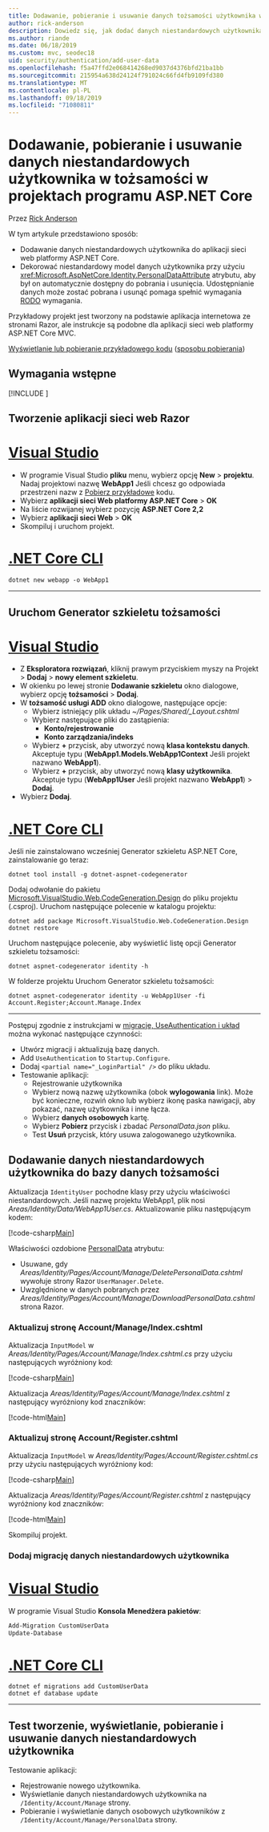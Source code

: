 ```yaml
---
title: Dodawanie, pobieranie i usuwanie danych tożsamości użytkownika w projekcie platformy ASP.NET Core
author: rick-anderson
description: Dowiedz się, jak dodać danych niestandardowych użytkownika w tożsamości w projektach programu ASP.NET Core. Usuń dane na RODO.
ms.author: riande
ms.date: 06/18/2019
ms.custom: mvc, seodec18
uid: security/authentication/add-user-data
ms.openlocfilehash: f5a47ffd2e068414268ed9037d4376bfd21ba1bb
ms.sourcegitcommit: 215954a638d24124f791024c66fd4fb9109fd380
ms.translationtype: MT
ms.contentlocale: pl-PL
ms.lasthandoff: 09/18/2019
ms.locfileid: "71080811"
---
```

# <a name="add-download-and-delete-custom-user-data-to-identity-in-an-aspnet-core-project"></a>Dodawanie, pobieranie i usuwanie danych niestandardowych użytkownika w tożsamości w projektach programu ASP.NET Core

Przez [Rick Anderson](https://twitter.com/RickAndMSFT)

W tym artykule przedstawiono sposób:

* Dodawanie danych niestandardowych użytkownika do aplikacji sieci web platformy ASP.NET Core.
* Dekorować niestandardowy model danych użytkownika przy użyciu <xref:Microsoft.AspNetCore.Identity.PersonalDataAttribute> atrybutu, aby był on automatycznie dostępny do pobrania i usunięcia. Udostępnianie danych może zostać pobrana i usunąć pomaga spełnić wymagania [RODO](xref:security/gdpr) wymagania.

Przykładowy projekt jest tworzony na podstawie aplikacja internetowa ze stronami Razor, ale instrukcje są podobne dla aplikacji sieci web platformy ASP.NET Core MVC.

[Wyświetlanie lub pobieranie przykładowego kodu](https://github.com/aspnet/AspNetCore.Docs/tree/master/aspnetcore/security/authentication/add-user-data) ([sposobu pobierania](xref:index#how-to-download-a-sample))

## <a name="prerequisites"></a>Wymagania wstępne

[!INCLUDE [](~/includes/2.2-SDK.md)]

## <a name="create-a-razor-web-app"></a>Tworzenie aplikacji sieci web Razor

# <a name="visual-studiotabvisual-studio"></a>[Visual Studio](#tab/visual-studio)

* W programie Visual Studio **pliku** menu, wybierz opcję **New** > **projektu**. Nadaj projektowi nazwę **WebApp1** Jeśli chcesz go odpowiada przestrzeni nazw z [Pobierz przykładowe](https://github.com/aspnet/AspNetCore.Docs/tree/live/aspnetcore/security/authentication/add-user-data) kodu.
* Wybierz **aplikacji sieci Web platformy ASP.NET Core** > **OK**
* Na liście rozwijanej wybierz pozycję **ASP.NET Core 2,2**
* Wybierz **aplikacji sieci Web**  > **OK**
* Skompiluj i uruchom projekt.

# <a name="net-core-clitabnetcore-cli"></a>[.NET Core CLI](#tab/netcore-cli)

```dotnetcli
dotnet new webapp -o WebApp1
```

---

## <a name="run-the-identity-scaffolder"></a>Uruchom Generator szkieletu tożsamości

# <a name="visual-studiotabvisual-studio"></a>[Visual Studio](#tab/visual-studio)

* Z **Eksploratora rozwiązań**, kliknij prawym przyciskiem myszy na Projekt > **Dodaj** > **nowy element szkieletu**.
* W okienku po lewej stronie **Dodawanie szkieletu** okno dialogowe, wybierz opcję **tożsamości** > **Dodaj**.
* W **tożsamość usługi ADD** okno dialogowe, następujące opcje:
  * Wybierz istniejący plik układu *~/Pages/Shared/_Layout.cshtml*
  * Wybierz następujące pliki do zastąpienia:
    * **Konto/rejestrowanie**
    * **Konto zarządzania/indeks**
  * Wybierz **+** przycisk, aby utworzyć nową **klasa kontekstu danych**. Akceptuje typu (**WebApp1.Models.WebApp1Context** Jeśli projekt nazwano **WebApp1**).
  * Wybierz **+** przycisk, aby utworzyć nową **klasy użytkownika**. Akceptuje typu (**WebApp1User** Jeśli projekt nazwano **WebApp1**) > **Dodaj**.
* Wybierz **Dodaj**.

# <a name="net-core-clitabnetcore-cli"></a>[.NET Core CLI](#tab/netcore-cli)

Jeśli nie zainstalowano wcześniej Generator szkieletu ASP.NET Core, zainstalowanie go teraz:

```dotnetcli
dotnet tool install -g dotnet-aspnet-codegenerator
```

Dodaj odwołanie do pakietu [Microsoft.VisualStudio.Web.CodeGeneration.Design](https://www.nuget.org/packages/Microsoft.VisualStudio.Web.CodeGeneration.Design/) do pliku projektu (.csproj). Uruchom następujące polecenie w katalogu projektu:

```dotnetcli
dotnet add package Microsoft.VisualStudio.Web.CodeGeneration.Design
dotnet restore
```

Uruchom następujące polecenie, aby wyświetlić listę opcji Generator szkieletu tożsamości:

```dotnetcli
dotnet aspnet-codegenerator identity -h
```

W folderze projektu Uruchom Generator szkieletu tożsamości:

```dotnetcli
dotnet aspnet-codegenerator identity -u WebApp1User -fi Account.Register;Account.Manage.Index
```

---

Postępuj zgodnie z instrukcjami w [migracje, UseAuthentication i układ](xref:security/authentication/scaffold-identity#efm) można wykonać następujące czynności:

* Utwórz migracji i aktualizują bazę danych.
* Add `UseAuthentication` to `Startup.Configure`.
* Dodaj `<partial name="_LoginPartial" />` do pliku układu.
* Testowanie aplikacji:
  * Rejestrowanie użytkownika
  * Wybierz nową nazwę użytkownika (obok **wylogowania** link). Może być konieczne, rozwiń okno lub wybierz ikonę paska nawigacji, aby pokazać, nazwę użytkownika i inne łącza.
  * Wybierz **danych osobowych** kartę.
  * Wybierz **Pobierz** przycisk i zbadać *PersonalData.json* pliku.
  * Test **Usuń** przycisk, który usuwa zalogowanego użytkownika.

## <a name="add-custom-user-data-to-the-identity-db"></a>Dodawanie danych niestandardowych użytkownika do bazy danych tożsamości

Aktualizacja `IdentityUser` pochodne klasy przy użyciu właściwości niestandardowych. Jeśli nazwę projektu WebApp1, plik nosi *Areas/Identity/Data/WebApp1User.cs*. Aktualizowanie pliku następującym kodem:

[!code-csharp[Main](add-user-data/sample-2.2/Areas/Identity/Data/WebApp1User.cs)]

Właściwości ozdobione [PersonalData](/dotnet/api/microsoft.aspnetcore.identity.personaldataattribute?view=aspnetcore-2.1) atrybutu:

* Usuwane, gdy *Areas/Identity/Pages/Account/Manage/DeletePersonalData.cshtml* wywołuje strony Razor `UserManager.Delete`.
* Uwzględnione w danych pobranych przez *Areas/Identity/Pages/Account/Manage/DownloadPersonalData.cshtml* strona Razor.

### <a name="update-the-accountmanageindexcshtml-page"></a>Aktualizuj stronę Account/Manage/Index.cshtml

Aktualizacja `InputModel` w *Areas/Identity/Pages/Account/Manage/Index.cshtml.cs* przy użyciu następujących wyróżniony kod:

[!code-csharp[Main](add-user-data/sample-2.2/Areas/Identity/Pages/Account/Manage/Index.cshtml.cs?name=snippet&highlight=28-36,63-64,98-106,119)]

Aktualizacja *Areas/Identity/Pages/Account/Manage/Index.cshtml* z następujący wyróżniony kod znaczników:

[!code-html[Main](add-user-data/sample-2.2/Areas/Identity/Pages/Account/Manage/Index.cshtml?highlight=35-42)]

### <a name="update-the-accountregistercshtml-page"></a>Aktualizuj stronę Account/Register.cshtml

Aktualizacja `InputModel` w *Areas/Identity/Pages/Account/Register.cshtml.cs* przy użyciu następujących wyróżniony kod:

[!code-csharp[Main](add-user-data/sample-2.2/Areas/Identity/Pages/Account/Register.cshtml.cs?name=snippet&highlight=28-36,67,66)]

Aktualizacja *Areas/Identity/Pages/Account/Register.cshtml* z następujący wyróżniony kod znaczników:

[!code-html[Main](add-user-data/sample-2.2/Areas/Identity/Pages/Account/Register.cshtml?highlight=16-25)]

Skompiluj projekt.

### <a name="add-a-migration-for-the-custom-user-data"></a>Dodaj migrację danych niestandardowych użytkownika

# <a name="visual-studiotabvisual-studio"></a>[Visual Studio](#tab/visual-studio)

W programie Visual Studio **Konsola Menedżera pakietów**:

```powershell
Add-Migration CustomUserData
Update-Database
```

# <a name="net-core-clitabnetcore-cli"></a>[.NET Core CLI](#tab/netcore-cli)

```dotnetcli
dotnet ef migrations add CustomUserData
dotnet ef database update
```

---

## <a name="test-create-view-download-delete-custom-user-data"></a>Test tworzenie, wyświetlanie, pobieranie i usuwanie danych niestandardowych użytkownika

Testowanie aplikacji:

* Rejestrowanie nowego użytkownika.
* Wyświetlanie danych niestandardowych użytkownika na `/Identity/Account/Manage` strony.
* Pobieranie i wyświetlanie danych osobowych użytkowników z `/Identity/Account/Manage/PersonalData` strony.
